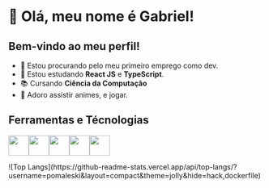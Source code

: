 # 👋 Olá, meu nome é Gabriel!
## Bem-vindo ao meu perfil!

- 🔭 Estou procurando pelo meu primeiro emprego como dev.
- 🌱 Estou estudando **React JS** e **TypeScript**.
- 📚 Cursando **Ciência da Computação**
- 💜 Adoro assistir animes, e jogar.

## Ferramentas e Técnologias

<img loading="lazy" width="40" height="40" src="https://cdn.jsdelivr.net/gh/devicons/devicon/icons/html5/html5-original.svg" /><img loading="lazy" width="40" height="40" src="https://cdn.jsdelivr.net/gh/devicons/devicon/icons/css3/css3-original.svg" /><img loading="lazy" width="40" height="40" src="https://cdn.jsdelivr.net/gh/devicons/devicon/icons/typescript/typescript-original.svg" /><img loading="lazy" width="40" height="40" src="https://cdn.jsdelivr.net/gh/devicons/devicon/icons/react/react-original.svg" /><img loading="lazy" width="40" height="40" src="https://cdn.jsdelivr.net/gh/devicons/devicon/icons/git/git-original.svg" />

<div style="float: right">![Top Langs](https://github-readme-stats.vercel.app/api/top-langs/?username=pomaleski&layout=compact&theme=jolly&hide=hack,dockerfile)</div>
